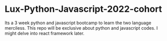 # Lux-Python-Javascript-2022-cohort
Its a 3 week python and javascript bootcamp to learn the two language merciless. 
This repo will be exclusive about python and javascript codes. I might delve into react framework later. 
